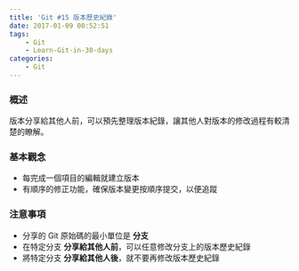 ```yaml
---
title: 'Git #15 版本歷史紀錄'
date: 2017-01-09 00:52:51
tags: 
    - Git
    - Learn-Git-in-30-days
categories:
    - Git
---
```

### 概述
版本分享給其他人前，可以預先整理版本紀錄，讓其他人對版本的修改過程有較清楚的瞭解。

<!-- more -->

### 基本觀念
- 每完成一個項目的編輯就建立版本
- 有順序的修正功能，確保版本變更按順序提交，以便追蹤


### 注意事項
- 分享的 Git 原始碼的最小單位是 **分支**
- 在特定分支 **分享給其他人前**，可以任意修改分支上的版本歷史紀錄
- 將特定分支 **分享給其他人後**，就不要再修改版本歷史紀錄